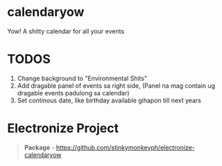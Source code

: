 # calendaryow

Yow! A shitty calendar for all your events


# TODOS

1. Change background to "Environmental Shits"
2. Add dragable panel of events sa right side, (Panel na mag contain ug dragable events padulong sa calendar)
3. Set continous date, like birthday available gihapon till next years

# Electronize Project

> **Package** - https://github.com/stinkymonkeyph/electronize-calendaryow

